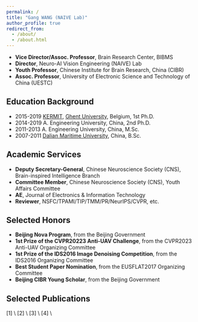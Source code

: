 ```yaml
---
permalink: /
title: "Gang WANG (NAIVE Lab)"
author_profile: true
redirect_from: 
  - /about/
  - /about.html
---
```


* **Vice Director/Assoc. Professor**, Brain Research Center, BIBMS
* **Director**,                       Neuro-AI Vision Engineering (NAIVE) Lab
* **Youth Professor**,               Chinese Institute for Brain Research, China (CIBR)
* **Assoc. Professor**,               University of Electronic Science and Technology of China (UESTC)



Education Background
-
* 2015-2019   [KERMIT](https://kermit.ugent.be/ "KERMIT"), [Ghent University](https://en.wikipedia.org/wiki/Ghent_University), Belgium, 1st Ph.D.
* 2014-2019   A. Engineering University, China, 2nd Ph.D.
* 2011-2013   A. Engineering University, China, M.Sc.
* 2007-2011   [Dalian Maritime University](https://en.wikipedia.org/wiki/Dalian_Maritime_University), China, B.Sc.



Academic Services
-
* **Deputy Secretary-General**, Chinese Neuroscience Society (CNS), Brain-inspired Intelligence Branch
* **Committee Member**, Chinese Neuroscience Society (CNS), Youth Affairs Committee
* **AE**, Journal of Electronics & Information Technology
* **Reviewer**, NSFC/TPAMI/TIP/TMM/PR/NeurIPS/CVPR, etc.


Selected Honors
-
* **Beijing Nova Program**, from the Beijing Government
* **1st Prize of the CVPR20223 Anti-UAV Challenge**,  from the CVPR2023 Anti-UAV Organizing Committee
* **1st Prize of the IDS2016 Image Denoising Competition**, from the IDS2016 Organizing Committee
* **Best Student Paper Nomination**, from the EUSFLAT2017 Organizing Committee
* **Beijing CIBR Young Scholar**, from the Beijing Government


Selected Publications
-
[1] \\
[2] \\
[3] \\
[4] \\
